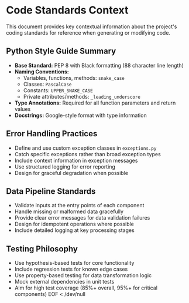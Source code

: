 # Code Standards Context

This document provides key contextual information about the project's coding standards for reference when generating or modifying code.

## Python Style Guide Summary

- **Base Standard:** PEP 8 with Black formatting (88 character line length)
- **Naming Conventions:**
  - Variables, functions, methods: `snake_case`
  - Classes: `PascalCase`
  - Constants: `UPPER_SNAKE_CASE`
  - Private attributes/methods: `_leading_underscore`
- **Type Annotations:** Required for all function parameters and return values
- **Docstrings:** Google-style format with type information

## Error Handling Practices

- Define and use custom exception classes in `exceptions.py`
- Catch specific exceptions rather than broad exception types
- Include context information in exception messages
- Use structured logging for error reporting
- Design for graceful degradation when possible

## Data Pipeline Standards

- Validate inputs at the entry points of each component
- Handle missing or malformed data gracefully
- Provide clear error messages for data validation failures
- Design for idempotent operations where possible
- Include detailed logging at key processing stages

## Testing Philosophy

- Use hypothesis-based tests for core functionality
- Include regression tests for known edge cases
- Use property-based testing for data transformation logic
- Mock external dependencies in unit tests
- Aim for high test coverage (85%+ overall, 95%+ for critical components)
EOF < /dev/null
